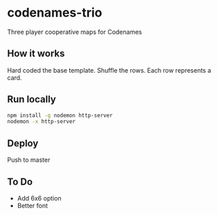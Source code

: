 # codenames-trio

Three player cooperative maps for Codenames

## How it works

Hard coded the base template. Shuffle the rows. Each row represents a card.

## Run locally

```sh
npm install -g nodemon http-server
nodemon -x http-server
```

## Deploy

Push to master

## To Do

- Add 6x6 option
- Better font

